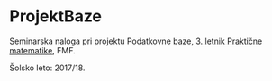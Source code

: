 # ProjektBaze
Seminarska naloga pri projektu Podatkovne baze, [3. letnik Praktične matematike](https://ucilnica.fmf.uni-lj.si/), FMF.

Šolsko leto: 2017/18.

